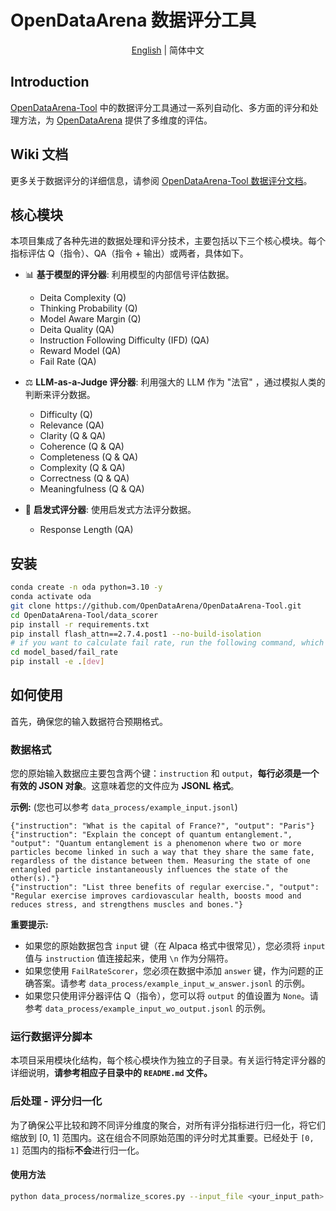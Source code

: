 # OpenDataArena 数据评分工具

<p align="center">
  <a href="./README.md">English</a> | 简体中文
</p>

## Introduction

[OpenDataArena-Tool](https://github.com/OpenDataArena/OpenDataArena-Tool) 中的数据评分工具通过一系列自动化、多方面的评分和处理方法，为 [OpenDataArena](https://opendataarena.github.io/) 提供了多维度的评估。

## Wiki 文档

更多关于数据评分的详细信息，请参阅 [OpenDataArena-Tool 数据评分文档](https://opendataarena-tool.readthedocs.io/en/latest/)。

## 核心模块

本项目集成了各种先进的数据处理和评分技术，主要包括以下三个核心模块。每个指标评估 Q（指令）、QA（指令 + 输出）或两者，具体如下。

* 📊 **基于模型的评分器**: 利用模型的内部信号评估数据。
  * Deita Complexity (Q)
  * Thinking Probability (Q)
  * Model Aware Margin (Q)
  * Deita Quality (QA)
  * Instruction Following Difficulty (IFD) (QA)
  * Reward Model (QA)
  * Fail Rate (QA)

* ⚖️ **LLM-as-a-Judge 评分器**: 利用强大的 LLM 作为 "法官" ，通过模拟人类的判断来评分数据。
  * Difficulty (Q)
  * Relevance (QA)
  * Clarity (Q & QA)
  * Coherence (Q & QA)
  * Completeness (Q & QA)
  * Complexity (Q & QA)
  * Correctness (Q & QA)
  * Meaningfulness (Q & QA)

* 🧠 **启发式评分器**: 使用启发式方法评分数据。
  * Response Length (QA)

## 安装

```bash
conda create -n oda python=3.10 -y
conda activate oda
git clone https://github.com/OpenDataArena/OpenDataArena-Tool.git
cd OpenDataArena-Tool/data_scorer
pip install -r requirements.txt
pip install flash_attn==2.7.4.post1 --no-build-isolation
# if you want to calculate fail rate, run the following command, which will install the lighteval package
cd model_based/fail_rate
pip install -e .[dev]
```

## 如何使用

首先，确保您的输入数据符合预期格式。

### 数据格式

您的原始输入数据应主要包含两个键：`instruction` 和 `output`，**每行必须是一个有效的 JSON 对象**。这意味着您的文件应为 **JSONL 格式**。

**示例:** (您也可以参考 `data_process/example_input.jsonl`)

```jsonl
{"instruction": "What is the capital of France?", "output": "Paris"}
{"instruction": "Explain the concept of quantum entanglement.", "output": "Quantum entanglement is a phenomenon where two or more particles become linked in such a way that they share the same fate, regardless of the distance between them. Measuring the state of one entangled particle instantaneously influences the state of the other(s)."}
{"instruction": "List three benefits of regular exercise.", "output": "Regular exercise improves cardiovascular health, boosts mood and reduces stress, and strengthens muscles and bones."}
```

**重要提示:**

* 如果您的原始数据包含 `input` 键（在 Alpaca 格式中很常见），您必须将 `input` 值与 `instruction` 值连接起来，使用 `\n` 作为分隔符。
* 如果您使用 `FailRateScorer`，您必须在数据中添加 `answer` 键，作为问题的正确答案。请参考 `data_process/example_input_w_answer.jsonl` 的示例。
* 如果您只使用评分器评估 Q（指令），您可以将 `output` 的值设置为 `None`。请参考 `data_process/example_input_wo_output.jsonl` 的示例。

### 运行数据评分脚本

本项目采用模块化结构，每个核心模块作为独立的子目录。有关运行特定评分器的详细说明，**请参考相应子目录中的 `README.md` 文件。**

### 后处理 - 评分归一化

为了确保公平比较和跨不同评分维度的聚合，对所有评分指标进行归一化，将它们缩放到 [0, 1] 范围内。这在组合不同原始范围的评分时尤其重要。已经处于 `[0, 1]` 范围内的指标**不会**进行归一化。

#### 使用方法

```bash
python data_process/normalize_scores.py --input_file <your_input_path> --output_file <your_output_path>
```
